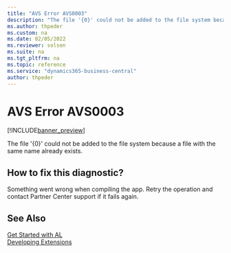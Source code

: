 ```yaml
---
title: "AVS Error AVS0003"
description: "The file '{0}' could not be added to the file system because a file with the same name already exists."
ms.author: thpeder
ms.custom: na
ms.date: 02/05/2022
ms.reviewer: solsen
ms.suite: na
ms.tgt_pltfrm: na
ms.topic: reference
ms.service: "dynamics365-business-central"
author: thpeder
---
```


# AVS Error AVS0003

[!INCLUDE[banner_preview](../includes/banner_preview.md)]

The file '{0}' could not be added to the file system because a file with the same name already exists.

## How to fix this diagnostic?

Something went wrong when compiling the app. Retry the operation and contact Partner Center support if it fails again.

## See Also

[Get Started with AL](../devenv-get-started.md)  
[Developing Extensions](../devenv-dev-overview.md)  